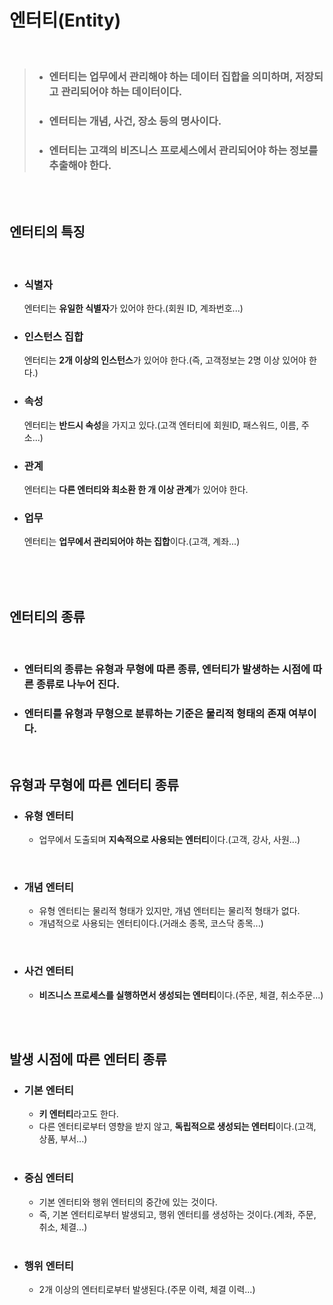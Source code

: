 # **엔터티(Entity)**

<br>

>* ### 엔터티는 업무에서 관리해야 하는 데이터 집합을 의미하며, 저장되고 관리되어야 하는 데이터이다.
>* ### 엔터티는 **개념, 사건, 장소 등의 명사**이다.
>* ### 엔터티는 고객의 비즈니스 프로세스에서 관리되어야 하는 정보를 추출해야 한다.

<br><br>

## **엔터티의 특징**

<br>


* ### **식별자**
  엔터티는 **유일한 식별자**가 있어야 한다.(회원 ID, 계좌번호...)  

* ### **인스턴스 집합**
  엔터티는 **2개 이상의 인스턴스**가 있어야 한다.(즉, 고객정보는 2명 이상 있어야 한다.)  

* ### **속성**
  엔터티는 **반드시 속성**을 가지고 있다.(고객 엔터티에 회원ID, 패스워드, 이름, 주소...)  
* ### **관계**
  엔터티는 **다른 엔터티와 최소환 한 개 이상 관계**가 있어야 한다.  
* ### **업무**
  엔터티는 **업무에서 관리되어야 하는 집합**이다.(고객, 계좌...)

<br><br><br>

## **엔터티의 종류**

<br>

* ### 엔터티의 종류는 유형과 무형에 따른 종류, 엔터티가 발생하는 시점에 따른 종류로 나누어 진다.
* ### 엔터티를 유형과 무형으로 분류하는 기준은 물리적 형태의 존재 여부이다.
  
<br>

## 유형과 무형에 따른 엔터티 종류
* ### **유형 엔터티**
  * 업무에서 도출되며 **지속적으로 사용되는 엔터티**이다.(고객, 강사, 사원...)  
<br>

* ### **개념 엔터티**
  * 유형 엔터티는 물리적 형태가 있지만, 개념 엔터티는 물리적 형태가 없다.
  * 개념적으로 사용되는 엔터티이다.(거래소 종목, 코스닥 종목...)  
<br>

* ### **사건 엔터티**
  * **비즈니스 프로세스를 실행하면서 생성되는 엔터티**이다.(주문, 체결, 취소주문...)

<br><br>

## 발생 시점에 따른 엔터티 종류
* ### **기본 엔터티**
  * **키 엔터티**라고도 한다.
  * 다른 엔터티로부터 영향을 받지 않고, **독립적으로 생성되는 엔터티**이다.(고객, 상품, 부서...)  
    <br>
* ### **중심 엔터티**
  * 기본 엔터티와 행위 엔터티의 중간에 있는 것이다.
  * 즉, 기본 엔터티로부터 발생되고, 행위 엔터티를 생성하는 것이다.(계좌, 주문, 취소, 체결...)  
  <br>
* ### **행위 엔터티**
  * 2개 이상의 엔터티로부터 발생된다.(주문 이력, 체결 이력...)